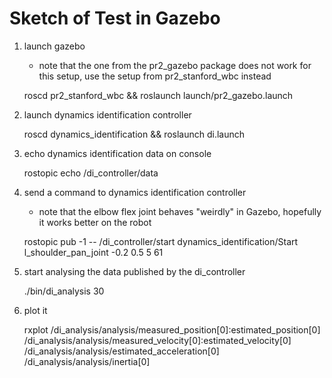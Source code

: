 Sketch of Test in Gazebo
========================

1. launch gazebo
   - note that the one from the pr2_gazebo package does not work for this setup,
     use the setup from pr2_stanford_wbc instead

    roscd pr2_stanford_wbc && roslaunch launch/pr2_gazebo.launch

2. launch dynamics identification controller

    roscd dynamics_identification && roslaunch di.launch

3. echo dynamics identification data on console

    rostopic echo /di_controller/data

4. send a command to dynamics identification controller
   - note that the elbow flex joint behaves "weirdly" in Gazebo, hopefully
     it works better on the robot

    rostopic pub -1 -- /di_controller/start dynamics_identification/Start l_shoulder_pan_joint -0.2 0.5 5 61

5. start analysing the data published by the di_controller

    ./bin/di_analysis 30

6. plot it

    rxplot /di_analysis/analysis/measured_position[0]:estimated_position[0] /di_analysis/analysis/measured_velocity[0]:estimated_velocity[0] /di_analysis/analysis/estimated_acceleration[0] /di_analysis/analysis/inertia[0]

